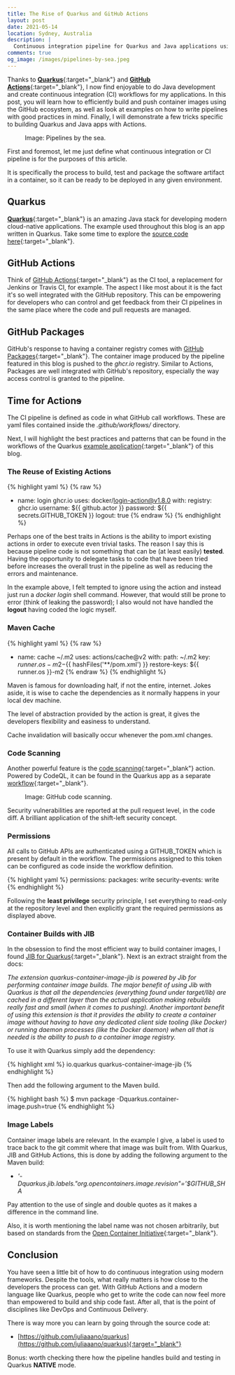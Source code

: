 ```yaml
---
title: The Rise of Quarkus and GitHub Actions
layout: post
date: 2021-05-14
location: Sydney, Australia
description: |
  Continuous integration pipeline for Quarkus and Java applications using GitHub Actions. 
comments: true
og_image: /images/pipelines-by-sea.jpeg
---
```


Thanks to [**Quarkus**](https://quarkus.io/){:target="_blank"} and [**GitHub Actions**](https://github.com/features/actions){:target="_blank"}, I now find enjoyable to do Java development and create continuous integration (CI) workflows for my applications. In this post, you will learn how to efficiently build and push container images using the GitHub ecosystem, as well as look at examples on how to write pipelines with good practices in mind. Finally, I will demonstrate a few tricks specific to building Quarkus and Java apps with Actions.

<!--more-->

<figure class="image">
<amp-img
    src="{{ site.cdn.https }}/images/pipelines-by-sea.jpeg"
    alt="pipelines-by-sea"
    class="image-center"
    height="1"
    width="1"
    layout="responsive">
</amp-img>
<figcaption class="image-center-caption">Image: Pipelines by the sea.</figcaption>
</figure>

First and foremost, let me just define what continuous integration or CI pipeline is for the purposes of this article.

It is specifically the process to build, test and package the software artifact in a container, so it can be ready to be deployed in any given environment.

## Quarkus

[**Quarkus**](https://quarkus.io/){:target="_blank"} is an amazing Java stack for developing modern cloud-native applications. The example used throughout this blog is an app written in Quarkus. Take some time to explore the [source code here](https://github.com/juliaaano/quarkus){:target="_blank"}.

## GitHub Actions

Think of [GitHub Actions](https://github.com/features/actions){:target="_blank"} as the CI tool, a replacement for Jenkins or Travis CI, for example. The aspect I like most about it is the fact it's so well integrated with the GitHub repository. This can be empowering for developers who can control and get feedback from their CI pipelines in the same place where the code and pull requests are managed.

## GitHub Packages

GitHub's response to having a container registry comes with [GitHub Packages](https://github.com/features/packages){:target="_blank"}. The container image produced by the pipeline featured in this blog is pushed to the *ghcr.io* registry. Similar to Actions, Packages are well integrated with GitHub's repository, especially the way access control is granted to the pipeline.

## Time for Action~~s~~

The CI pipeline is defined as code in what GitHub call workflows. These are yaml files contained inside the *.github/workflows/* directory.

Next, I will highlight the best practices and patterns that can be found in the workflows of the Quarkus [example application](https://github.com/juliaaano/quarkus){:target="_blank"} of this blog.

### The Reuse of Existing Actions

{% highlight yaml %}
{% raw %}
- name: login ghcr.io
  uses: docker/login-action@v1.8.0
  with:
      registry: ghcr.io
      username: ${{ github.actor }}
      password: ${{ secrets.GITHUB_TOKEN }}
      logout: true
{% endraw %}
{% endhighlight %}

Perhaps one of the best traits in Actions is the ability to import existing actions in order to execute even trivial tasks. The reason I say this is because pipeline code is not something that can be (at least easily) **tested**. Having the opportunity to delegate tasks to code that have been tried before increases the overall trust in the pipeline as well as reducing the errors and maintenance.

In the example above, I felt tempted to ignore using the action and instead just run a *docker login* shell command. However, that would still be prone to error (think of leaking the password); I also would not have handled the **logout** having coded the logic myself.

### Maven Cache

{% highlight yaml %}
{% raw %}
- name: cache ~/.m2
  uses: actions/cache@v2
  with:
    path: ~/.m2
    key: ${{ runner.os }}-m2-${{ hashFiles('**/pom.xml') }}
    restore-keys: ${{ runner.os }}-m2
{% endraw %}
{% endhighlight %}

Maven is famous for downloading half, if not the entire, internet. Jokes aside, it is wise to cache the dependencies as it normally happens in your local dev machine.

The level of abstraction provided by the action is great, it gives the developers flexibility and easiness to understand.

Cache invalidation will basically occur whenever the pom.xml changes.

### Code Scanning

Another powerful feature is the [code scanning](https://github.com/features/security){:target="_blank"} action. Powered by CodeQL, it can be found in the Quarkus app as a separate [workflow](https://github.com/juliaaano/quarkus/blob/master/.github/workflows/scanning.yml){:target="_blank"}.

<figure class="image">
<amp-img
    src="{{ site.cdn.https }}/images/github-code-scanning.png"
    alt="github-code-scanning"
    class="image-center"
    height="1"
    width="1"
    layout="responsive">
</amp-img>
<figcaption class="image-center-caption">Image: GitHub code scanning.</figcaption>
</figure>

Security vulnerabilities are reported at the pull request level, in the code diff. A brilliant application of the shift-left security concept.

### Permissions

All calls to GitHub APIs are authenticated using a GITHUB_TOKEN which is present by default in the workflow. The permissions assigned to this token can be configured as code inside the workflow definition.

{% highlight yaml %}
permissions:
  packages: write
  security-events: write
{% endhighlight %}

Following the **least privilege** security principle, I set everything to read-only at the repository level and then explicitly grant the required permissions as displayed above.

### Container Builds with JIB

In the obsession to find the most efficient way to build container images, I found [JIB for Quarkus](https://quarkus.io/guides/container-image#jib){:target="_blank"}. Next is an extract straight from the docs:

*The extension quarkus-container-image-jib is powered by Jib for performing container image builds. The major benefit of using Jib with Quarkus is that all the dependencies (everything found under target/lib) are cached in a different layer than the actual application making rebuilds really fast and small (when it comes to pushing). Another important benefit of using this extension is that it provides the ability to create a container image without having to have any dedicated client side tooling (like Docker) or running daemon processes (like the Docker daemon) when all that is needed is the ability to push to a container image registry.*

To use it with Quarkus simply add the dependency:

{% highlight xml %}
<dependency>
    <groupId>io.quarkus</groupId>
    <artifactId>quarkus-container-image-jib</artifactId>
</dependency>
{% endhighlight %}

Then add the following argument to the Maven build.

{% highlight bash %}
$ mvn package -Dquarkus.container-image.push=true
{% endhighlight %}

### Image Labels

Container image labels are relevant. In the example I give, a label is used to trace back to the git commit where that image was built from. With Quarkus, JIB and GitHub Actions, this is done by adding the following argument to the Maven build:

* *'-Dquarkus.jib.labels."org.opencontainers.image.revision"='$GITHUB_SHA*

Pay attention to the use of single and double quotes as it makes a difference in the command line.

Also, it is worth mentioning the label name was not chosen arbitrarily, but based on standards from the [Open Container Initiative](https://github.com/opencontainers/image-spec){:target="_blank"}.

## Conclusion

You have seen a little bit of how to do continuous integration using modern frameworks. Despite the tools, what really matters is how close to the developers the process can get. With GitHub Actions and a modern language like Quarkus, people who get to write the code can now feel more than empowered to build and ship code fast. After all, that is the point of disciplines like DevOps and Continuous Delivery.

There is way more you can learn by going through the source code at:

* [https://github.com/juliaaano/quarkus](https://github.com/juliaaano/quarkus){:target="_blank"}

Bonus: worth checking there how the pipeline handles build and testing in Quarkus **NATIVE** mode.
